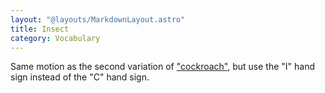 ```yaml
---
layout: "@layouts/MarkdownLayout.astro"
title: Insect
category: Vocabulary
---
```


Same motion as the second variation of ["cockroach"](./cockroach#variation-2),
but use the "I" hand sign instead of the "C" hand sign.

